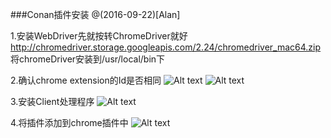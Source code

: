 ###Conan插件安装
@(2016-09-22)[Alan]

1.安装WebDriver先就按转ChromeDriver就好
http://chromedriver.storage.googleapis.com/2.24/chromedriver_mac64.zip
将chromeDriver安装到/usr/local/bin下

2.确认chrome extension的Id是否相同
![Alt text](http://photo.yupoo.com/qzone4323559716/FS6QblBU/medish.jpg)
![Alt text](http://photo.yupoo.com/qzone4323559716/FS6QbBeJ/medish.jpg)

3.安装Client处理程序
![Alt text](http://photo.yupoo.com/qzone4323559716/FS6QbWaR/medish.jpg)

4.将插件添加到chrome插件中
![Alt text](http://photo.yupoo.com/qzone4323559716/FS6QcfXw/medish.jpg)

